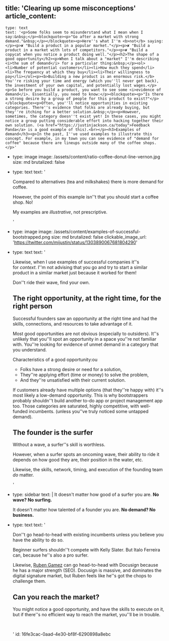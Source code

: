 title: 'Clearing up some misconceptions'
article_content:
  -
    type: text
    text: '<p>Some folks seem to misunderstand what I mean when I say:&nbsp;</p><blockquote><p>"Go after a market with strong demand."&nbsp;</p></blockquote><p>Here''s what I''m <b>not</b> saying:</p><p>✘ "Build a product in a popular market."</p><p>✘ "Build a product in a market with lots of competitors."</p><p>✘ "Build a copycat when you notice a product doing well."</p><h2>The shape of a good opportunity</h2><p>When I talk about a "market" I''m describing <i>the sum of demand</i> for a particular thing:&nbsp;</p><ol><li>Number of potential customers</li><li>How much they spend</li><li>The frequency at which they buy</li><li>Their willingness to pay</li></ol><p><b>Building a new product is an enormous risk.</b> You''re risking your time and energy (which you''ll never get back), the investment of your own capital, and potentially lost wages.</p><p>So before you build a product, you want to see some <i>evidence of demand</i>. Essentially, you need to know:</p><blockquote><p>"Is there a strong desire by a group of people for this product to exist?"</p></blockquote><p>Often, you''ll notice opportunities in existing categories. There''s evidence that folks are already buying, but they''re itching for a better solution.&nbsp;</p><p>However, sometimes, the category doesn''t exist yet! In these cases, you might notice a group putting considerable effort into hacking together their own solution. (<a href="https://justinjackson.ca/today">Feedback Panda</a> is a good example of this).<br></p><h3>Examples of demand</h3><p>In the past, I''ve used examples to illustrate this concept. For example, in my town you can see evidence of "demand for coffee" because there are lineups outside many of the coffee shops.</p>'
  -
    type: image
    image: /assets/content/ratio-coffee-donut-line-vernon.jpg
    size: md
    brutalized: false
  -
    type: text
    text: '<p>Compared to alternatives (tea and milkshakes) there is more demand for coffee.</p><p>However, the point of this example isn''t that you should start a coffee shop. No!&nbsp;</p><p>My examples are <i>illustrative</i>, not prescriptive.</p>'
  -
    type: image
    image: /assets/content/examples-of-successful-bootstrapped.png
    size: md
    brutalized: false
    clickable_image_url: 'https://twitter.com/mijustin/status/1303890067681804290'
  -
    type: text
    text: '<p>Likewise, when I use examples of successful companies it''s for&nbsp;<i>context</i>. I''m not advising that you go and try to start a similar product in a similar market just because it worked for them!&nbsp;</p><p>Don''t ride their wave, find your own.</p><h2>The right opportunity, at the right time, for the right person</h2><p>Successful founders saw an opportunity at the right time and had the skills, connections, and resources to take advantage of it.&nbsp;</p><p>Most good opportunities are not obvious (especially to outsiders). It''s unlikely that you''ll spot an opportunity in a space you''re not familiar with. You''re looking for evidence of unmet demand in a category that you understand.</p><p>Characteristics of a good opportunity:ou&nbsp;</p><ul><li>Folks have a strong desire or need for a solution,</li><li>They''re applying effort (time or money) to solve the problem,</li><li>And they''re unsatisfied with their current solution.</li></ul><p>If customers already have multiple options (that they''re happy with) it''s most likely a low-demand opportunity. This is why bootstrappers probably shouldn''t build another to-do app or project management app too. Those categories are saturated, highly competitive, with well-funded incumbents. (unless you''ve truly noticed some untapped demand).</p><h2>The founder is the surfer</h2><p>Without a wave, a surfer''s skill is worthless.</p><p>However, when a surfer spots an oncoming wave, their ability to ride it depends on how good they are, their position in the water, etc.&nbsp;</p><p>Likewise, the skills, network, timing, and execution of the founding team <i>do</i> matter.</p>'
  -
    type: sidebar
    text: |
      It doesn't matter how good of a surfer you are. **No wave? No surfing.**
      
      It doesn't matter how talented of a founder you are. **No demand? No business.**
  -
    type: text
    text: '<p>Don''t go head-to-head with existing incumbents unless you believe you have the ability to do so.&nbsp;</p><p>Beginner surfers shouldn''t compete with Kelly Slater. But Italo Ferreira can, because he''s also a pro surfer.</p><p>Likewise, <a href="https://www.docsketch.com/">Ruben Gamez</a> can go head-to-head with Docusign because he has a major strength (SEO). Docusign is massive, and dominates the digital signature market, but Ruben feels like he''s got the chops to challenge them.</p><h2>Can you reach the market?</h2><p>You might notice a good opportunity, and have the skills to execute on it, but if there''s no efficient way to reach the market, you''ll be in trouble.</p><p><br></p>'
id: 16fe3cac-0aad-4e30-bf8f-6290898a8ebc
